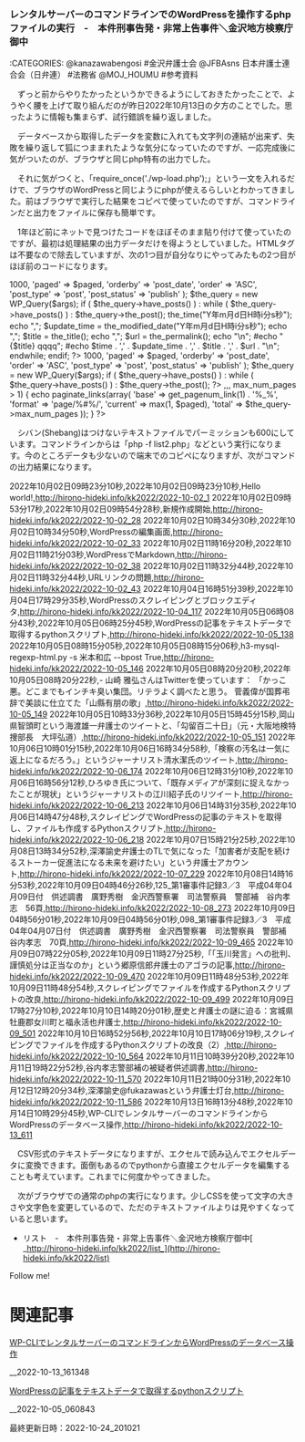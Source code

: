 ### レンタルサーバーのコマンドラインでのWordPressを操作するphpファイルの実行　-　本件刑事告発・非常上告事件＼金沢地方検察庁御中

:CATEGORIES: @kanazawabengosi #金沢弁護士会 @JFBAsns 日本弁護士連合会（日弁連） #法務省 @MOJ_HOUMU #参考資料


　ずっと前からやりたかったというかできるようにしておきたかったことで、ようやく腰を上げて取り組んだのが昨日2022年10月13日の夕方のことでした。思ったように情報も集まらず、試行錯誤を繰り返しました。

　データベースから取得したデータを変数に入れても文字列の連結が出来ず、失敗を繰り返して狐につままれたような気分になっていたのですが、一応完成後に気がついたのが、ブラウザと同じphp特有の出力でした。

　それに気がつくと、「require_once('./wp-load.php');」という一文を入れるだけで、ブラウザのWordPressと同じようにphpが使えるらしいとわかってきました。前はブラウザで実行した結果をコピペで使っていたのですが、コマンドラインだと出力をファイルに保存も簡単です。

　1年ほど前にネットで見つけたコードをほぼそのまま貼り付けて使っていたのですが、最初は処理結果の出力データだけを得ようとしていました。HTMLタグは不要なので除去していますが、次の1つ目が自分なりにやってみたもの2つ目がほぼ前のコードになります。

<?php
require_once('./wp-load.php');
$paged = (int) get_query_var('paged');
$args = array(
        'posts_per_page' => 1000,
        'paged' => $paged,
        'orderby' => 'post_date',
        'order' => 'ASC',
        'post_type' => 'post',
        'post_status' => 'publish'
);
$the_query = new WP_Query($args);
if ( $the_query->have_posts() ) :
        while ( $the_query->have_posts() ) : $the_query->the_post();
                the_time("Y年m月d日H時i分s秒");
                echo ",";
                $update_time = the_modified_date("Y年m月d日H時i分s秒"); 
                echo ",";
                $title = the_title();
                echo ",";
                $url =  the_permalink();
                echo "\n";
                #echo "{$title} qqqq";
                #echo  $time . ',' . $update_time . ',' . $title . ',' . $url . "\n";
        endwhile;
endif;
?>

<?php
#よろしくです。
?>

<?php
/**
 * Template Name: テンプレート名 */
require_once('./wp-load.php');
?>
<?php
$paged = (int) get_query_var('paged');
$args = array(
        'posts_per_page' => 1000,
        'paged' => $paged,
        'orderby' => 'post_date',
        'order' => 'ASC',
        'post_type' => 'post',
        'post_status' => 'publish'
);
$the_query = new WP_Query($args);
if ( $the_query->have_posts() ) :
        while ( $the_query->have_posts() ) : $the_query->the_post();
?>
<?php the_time("Y年m月d日 H時i分s秒"); ?>,<?php the_modified_date("Y年m月d日 H時i分s秒"); ?>,<?php the_title(); ?>,<?php the_permalink(); ?>

<?php endwhile; endif; ?>
<?php
if ($the_query->max_num_pages > 1) {
        echo paginate_links(array(
                'base' => get_pagenum_link(1) . '%_%',
                'format' => 'page/%#%/',
                'current' => max(1, $paged),
                'total' => $the_query->max_num_pages
        ));
}
?>
<?php wp_reset_postdata(); ?>

　シバン(Shebang)はつけないテキストファイルでパーミッションも600にしています。コマンドラインからは「php -f list2.php」などという実行になります。今のところデータも少ないので端末でのコピペになりますが、次がコマンドの出力結果になります。

2022年10月02日09時23分10秒,2022年10月02日09時23分10秒,Hello world!,http://hirono-hideki.info/kk2022/2022-10-02_1
2022年10月02日09時53分17秒,2022年10月02日09時54分28秒,新規作成開始,http://hirono-hideki.info/kk2022/2022-10-02_28
2022年10月02日10時34分30秒,2022年10月02日10時34分50秒,WordPressの編集画面,http://hirono-hideki.info/kk2022/2022-10-02_33
2022年10月02日11時16分20秒,2022年10月02日11時21分03秒,WordPressでMarkdown,http://hirono-hideki.info/kk2022/2022-10-02_38
2022年10月02日11時32分44秒,2022年10月02日11時32分44秒,URLリンクの問題,http://hirono-hideki.info/kk2022/2022-10-02_43
2022年10月04日16時51分39秒,2022年10月04日17時29分35秒,WordPressのスクレイピングとブロックエディタ,http://hirono-hideki.info/kk2022/2022-10-04_117
2022年10月05日06時08分43秒,2022年10月05日06時25分45秒,WordPressの記事をテキストデータで取得するpythonスクリプト,http://hirono-hideki.info/kk2022/2022-10-05_138
2022年10月05日08時15分05秒,2022年10月05日08時15分06秒,h3-mysql-regexp-html.py -s 米本和広 --bpost True,http://hirono-hideki.info/kk2022/2022-10-05_146
2022年10月05日08時20分20秒,2022年10月05日08時20分22秒,- 山崎 雅弘さんはTwitterを使っています： 「かっこ悪。どこまでもインチキ臭い集団。リテラよく調べたと思う。 菅義偉が国葬弔辞で美談に仕立てた「山縣有朋の歌」,http://hirono-hideki.info/kk2022/2022-10-05_149
2022年10月05日10時33分36秒,2022年10月05日15時45分15秒,岡山県智頭町という海渡雄一弁護士のツイートと、「勾留百二十日」（元・大阪地検特捜部長　大坪弘道）,http://hirono-hideki.info/kk2022/2022-10-05_151
2022年10月06日10時01分15秒,2022年10月06日16時34分58秒,「検察の汚名は一気に返上になるだろう。」というジャーナリスト清水潔氏のツイート,http://hirono-hideki.info/kk2022/2022-10-06_174
2022年10月06日12時31分10秒,2022年10月06日16時56分12秒,ひろゆき氏について、「既存メディアが深刻に捉えなかったことが現状」というジャーナリストの江川紹子氏のリツイート,http://hirono-hideki.info/kk2022/2022-10-06_213
2022年10月06日14時31分35秒,2022年10月06日14時47分48秒,スクレイピングでWordPressの記事のテキストを取得し、ファイルも作成するPythonスクリプト,http://hirono-hideki.info/kk2022/2022-10-06_218
2022年10月07日15時21分25秒,2022年10月08日13時34分52秒,深澤諭史弁護士のTLで気になった「加害者が支配を続けるストーカー促進法になる未来を避けたい」という弁護士アカウント,http://hirono-hideki.info/kk2022/2022-10-07_229
2022年10月08日14時16分53秒,2022年10月09日04時46分26秒,125_第1審事件記録3／3　平成04年04月09日付　供述調書　廣野秀樹　金沢西警察署　司法警察員　警部補　谷内孝志　56頁,http://hirono-hideki.info/kk2022/2022-10-08_273
2022年10月09日04時56分01秒,2022年10月09日04時56分01秒,098_第1審事件記録3／3　平成04年04月07日付　供述調書　廣野秀樹　金沢西警察署　司法警察員　警部補　谷内孝志　70頁,http://hirono-hideki.info/kk2022/2022-10-09_465
2022年10月09日07時22分05秒,2022年10月09日11時27分25秒,「「玉川発言」への批判、謹慎処分は正当なのか」という郷原信郎弁護士のアゴラの記事,http://hirono-hideki.info/kk2022/2022-10-09_470
2022年10月09日11時48分53秒,2022年10月09日11時48分54秒,スクレイピングでファイルを作成するPythonスクリプトの改良,http://hirono-hideki.info/kk2022/2022-10-09_499
2022年10月09日17時27分10秒,2022年10月10日14時20分01秒,歴史と弁護士の謎に迫る：宮城県牡鹿郡女川町と福永活也弁護士,http://hirono-hideki.info/kk2022/2022-10-09_501
2022年10月10日16時52分56秒,2022年10月10日17時06分19秒,スクレイピングでファイルを作成するPythonスクリプトの改良（2）,http://hirono-hideki.info/kk2022/2022-10-10_564
2022年10月11日10時39分20秒,2022年10月11日19時22分52秒,谷内孝志警部補の被疑者供述調書,http://hirono-hideki.info/kk2022/2022-10-11_570
2022年10月11日21時00分31秒,2022年10月12日12時20分34秒,深澤諭史@fukazawasという弁護士灯台,http://hirono-hideki.info/kk2022/2022-10-11_586
2022年10月13日16時13分48秒,2022年10月14日10時29分45秒,WP-CLIでレンタルサーバーのコマンドラインからWordPressのデータベース操作,http://hirono-hideki.info/kk2022/2022-10-13_611

　CSV形式のテキストデータになりますが、エクセルで読み込んでエクセルデータに変換できます。面倒もあるのでpythonから直接エクセルデータを編集することも考えています。これまでに何度かやってきました。

　次がブラウザでの通常のphpの実行になります。少しCSSを使って文字の大きさや文字色を変更しているので、ただのテキストファイルよりは見やすくなっていると思います。

- リスト　-　本件刑事告発・非常上告事件＼金沢地方検察庁御中[ _http://hirono-hideki.info/kk2022/list_](http://hirono-hideki.info/kk2022/list)

Follow me!


# 関連記事



[WP-CLIでレンタルサーバーのコマンドラインからWordPressのデータベース操作](http://hirono-hideki.info/kk2022/2022-10-13_611)

 __2022-10-13_161348



[WordPressの記事をテキストデータで取得するpythonスクリプト](http://hirono-hideki.info/kk2022/2022-10-05_138)

 __2022-10-05_060843



最終更新日時：2022-10-24_201021
